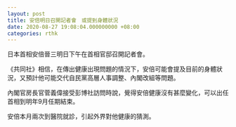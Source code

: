 ```yaml
---
layout: post
title: 安倍明日召開記者會　或提到身體狀況
date: 2020-08-27 19:08:04.000000000 +08:00
categories: rthk
---
```


日本首相安倍晉三明日下午在首相官邸召開記者會。

《共同社》相信，在傳出健康出現問題的情況下，安倍可能會提及目前的身體狀況，又預計他可能交代自民黨高層人事調整、內閣改組等問題。

內閣官房長官菅義偉接受彭博社訪問時說，覺得安倍健康沒有甚麼變化，可以出任首相到明年9月任期結束。

安倍本月兩次到醫院就診，引起外界對他健康的猜測。
